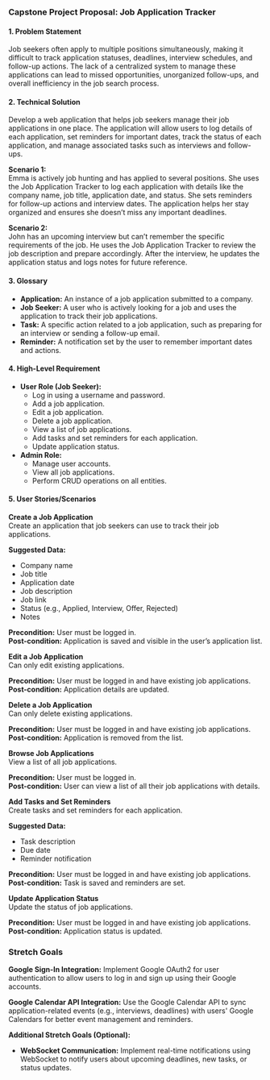 ### Capstone Project Proposal: Job Application Tracker

#### 1. Problem Statement
Job seekers often apply to multiple positions simultaneously, making it difficult to track application statuses, deadlines, interview schedules, and follow-up actions. The lack of a centralized system to manage these applications can lead to missed opportunities, unorganized follow-ups, and overall inefficiency in the job search process.

#### 2. Technical Solution
Develop a web application that helps job seekers manage their job applications in one place. The application will allow users to log details of each application, set reminders for important dates, track the status of each application, and manage associated tasks such as interviews and follow-ups.

**Scenario 1:**  
Emma is actively job hunting and has applied to several positions. She uses the Job Application Tracker to log each application with details like the company name, job title, application date, and status. She sets reminders for follow-up actions and interview dates. The application helps her stay organized and ensures she doesn’t miss any important deadlines.

**Scenario 2:**  
John has an upcoming interview but can’t remember the specific requirements of the job. He uses the Job Application Tracker to review the job description and prepare accordingly. After the interview, he updates the application status and logs notes for future reference.

#### 3. Glossary
- **Application:** An instance of a job application submitted to a company.
- **Job Seeker:** A user who is actively looking for a job and uses the application to track their job applications.
- **Task:** A specific action related to a job application, such as preparing for an interview or sending a follow-up email.
- **Reminder:** A notification set by the user to remember important dates and actions.

#### 4. High-Level Requirement
- **User Role (Job Seeker):**
  - Log in using a username and password.
  - Add a job application.
  - Edit a job application.
  - Delete a job application.
  - View a list of job applications.
  - Add tasks and set reminders for each application.
  - Update application status.
- **Admin Role:**
  - Manage user accounts.
  - View all job applications.
  - Perform CRUD operations on all entities.

#### 5. User Stories/Scenarios
**Create a Job Application**  
Create an application that job seekers can use to track their job applications.

**Suggested Data:**
- Company name
- Job title
- Application date
- Job description
- Job link
- Status (e.g., Applied, Interview, Offer, Rejected)
- Notes

**Precondition:** User must be logged in.  
**Post-condition:** Application is saved and visible in the user’s application list.

**Edit a Job Application**  
Can only edit existing applications.

**Precondition:** User must be logged in and have existing job applications.  
**Post-condition:** Application details are updated.

**Delete a Job Application**  
Can only delete existing applications.

**Precondition:** User must be logged in and have existing job applications.  
**Post-condition:** Application is removed from the list.

**Browse Job Applications**  
View a list of all job applications.

**Precondition:** User must be logged in.  
**Post-condition:** User can view a list of all their job applications with details.

**Add Tasks and Set Reminders**  
Create tasks and set reminders for each application.

**Suggested Data:**
- Task description
- Due date
- Reminder notification

**Precondition:** User must be logged in and have existing job applications.  
**Post-condition:** Task is saved and reminders are set.

**Update Application Status**  
Update the status of job applications.

**Precondition:** User must be logged in and have existing job applications.  
**Post-condition:** Application status is updated.

### Stretch Goals
**Google Sign-In Integration:** Implement Google OAuth2 for user authentication to allow users to log in and sign up using their Google accounts.

**Google Calendar API Integration:** Use the Google Calendar API to sync application-related events (e.g., interviews, deadlines) with users' Google Calendars for better event management and reminders.

**Additional Stretch Goals (Optional):**
- **WebSocket Communication:** Implement real-time notifications using WebSocket to notify users about upcoming deadlines, new tasks, or status updates.

